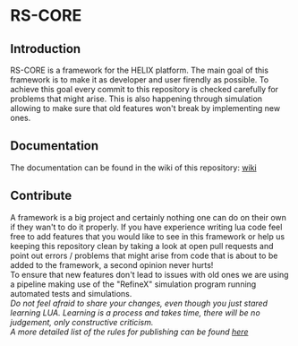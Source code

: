 # RS-CORE

## Introduction
RS-CORE is a framework for the HELIX platform. The main goal of this framework is to make it as developer and user firendly as possible. To achieve this goal every commit to this repository is checked carefully for problems that might arise. This is also happening through simulation allowing to make sure that old features won't break by implementing new ones.

## Documentation
The documentation can be found in the wiki of this repository: [wiki](https://github.com/java3east/rs-core/wiki)

## Contribute
A framework is a big project and certainly nothing one can do on their own if they wan't to do it properly. If you have experience writing lua code feel free to add features that you would like to see in this framework or help us keeping this repository clean by taking a look at open pull requests and point out errors / problems that might arise from code that is about to be added to the framework, a second opinion never hurts!  
To ensure that new features don't lead to issues with old ones we are using a pipeline making use of the "RefineX" simulation program running automated tests and simulations.  
*Do not feel afraid to share your changes, even though you just stared learning LUA. Learning is a process and takes time, there will be no judgement, only constructive criticism.*  
*A more detailed list of the rules for publishing can be found [here](https://github.com/java3east/rs-core/blob/main/CONTRIBUTING.md)*
